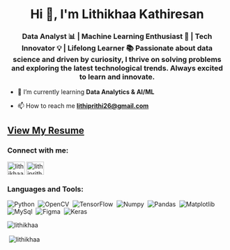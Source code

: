 <h1 align="center">Hi 👋, I'm Lithikhaa Kathiresan</h1>
<h3 align="center">Data Analyst 📊 | Machine Learning Enthusiast 🤖 | Tech Innovator 💡 | Lifelong Learner 📚 Passionate about data science and driven by curiosity, I thrive on solving problems and exploring the latest technological trends. Always excited to learn and innovate.</h3>

<!--<p align="left"> <a href="https://github.com/ryo-ma/github-profile-trophy"><img src="https://github-profile-trophy.vercel.app/?username=lithikhaa" alt="lithikhaa" /></a> </p>-->

- 🌱 I’m currently learning **Data Analytics & AI/ML**

- 📫 How to reach me **lithiprithi26@gmail.com**
## [View My Resume](https://drive.google.com/file/d/1bgbEZJorJbc9c3ZF9TWGWFdTgSuw3eew/view?usp=sharing)



<h3 align="left">Connect with me:</h3>
<p align="left">
<a href="https://linkedin.com/in/lithikhaa kathiresan" target="blank"><img align="center" src="https://raw.githubusercontent.com/rahuldkjain/github-profile-readme-generator/master/src/images/icons/Social/linked-in-alt.svg" alt="lithikhaa kathiresan" height="30" width="40" /></a>
<a href="https://www.hackerrank.com/lithiprithi26" target="blank"><img align="center" src="https://raw.githubusercontent.com/rahuldkjain/github-profile-readme-generator/master/src/images/icons/Social/hackerrank.svg" alt="lithiprithi26" height="30" width="40" /></a>
</p>


<h3 align="left">Languages and Tools:</h3>
<p>
    <img alt="Python" src="https://img.shields.io/badge/python-3670A0?style=for-the-badge&logo=python&logoColor=ffdd54" />&nbsp;
    <img alt="OpenCV" src="https://img.shields.io/badge/opencv-%23white.svg?style=for-the-badge&logo=opencv&logoColor=white" />&nbsp;
    <img alt="TensorFlow" src="https://img.shields.io/badge/TensorFlow-%23FF6F00.svg?style=for-the-badge&logo=TensorFlow&logoColor=white" />&nbsp;
    <img alt="Numpy" src="https://img.shields.io/badge/numpy-%23013243.svg?style=for-the-badge&logo=numpy&logoColor=white" />&nbsp;
    <img alt="Pandas" src="https://img.shields.io/badge/pandas-%23150458.svg?style=for-the-badge&logo=pandas&logoColor=white" />&nbsp;
    <img alt="Matplotlib" src="https://img.shields.io/badge/Matplotlib-%23ffffff.svg?style=for-the-badge&logo=Matplotlib&logoColor=black" />&nbsp;
    <img alt="MySql" src="https://img.shields.io/badge/mysql-4479A1.svg?style=for-the-badge&logo=mysql&logoColor=white" />&nbsp;  
    <img alt="Figma" src="https://img.shields.io/badge/figma-%23F24E1E.svg?style=for-the-badge&logo=figma&logoColor=white" />&nbsp;
    <img alt="Keras" src="https://img.shields.io/badge/Keras-%23D00000.svg?style=for-the-badge&logo=Keras&logoColor=white" />
</p>

<p><img align="center" src="https://github-readme-streak-stats.herokuapp.com/?user=lithikhaa&" alt="lithikhaa" /></p>


<p>&nbsp;<img align="center" src="https://github-readme-stats.vercel.app/api?username=lithikhaa&show_icons=true&locale=en" alt="lithikhaa" /></p>

<!--<p><img align="left" src="https://github-readme-stats.vercel.app/api/top-langs?username=lithikhaa&show_icons=true&locale=en&layout=compact" alt="lithikhaa" /></p>-->






























